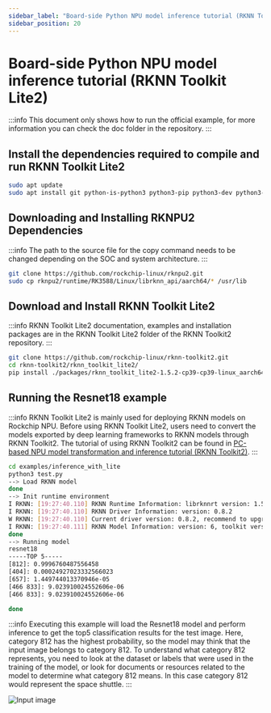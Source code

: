 ```yaml
---
sidebar_label: "Board-side Python NPU model inference tutorial (RKNN Toolkit Lite2)"
sidebar_position: 20
---
```


# Board-side Python NPU model inference tutorial (RKNN Toolkit Lite2)

:::info
This document only shows how to run the official example, for more information you can check the doc folder in the repository.
:::

## Install the dependencies required to compile and run RKNN Toolkit Lite2

```bash
sudo apt update
sudo apt install git python-is-python3 python3-pip python3-dev python3-opencv python3-numpy build-essential
```

## Downloading and Installing RKNPU2 Dependencies

:::info
The path to the source file for the copy command needs to be changed depending on the SOC and system architecture.
:::

```bash
git clone https://github.com/rockchip-linux/rknpu2.git
sudo cp rknpu2/runtime/RK3588/Linux/librknn_api/aarch64/* /usr/lib
```

## Download and Install RKNN Toolkit Lite2

:::info
RKNN Toolkit Lite2 documentation, examples and installation packages are in the RKNN Toolkit Lite2 folder of the RKNN Toolkit2 repository.
:::

```bash
git clone https://github.com/rockchip-linux/rknn-toolkit2.git
cd rknn-toolkit2/rknn_toolkit_lite2/
pip install ./packages/rknn_toolkit_lite2-1.5.2-cp39-cp39-linux_aarch64.whl
```

## Running the Resnet18 example

:::info
RKNN Toolkit Lite2 is mainly used for deploying RKNN models on Rockchip NPU.
Before using RKNN Toolkit Lite2, users need to convert the models exported by deep learning frameworks to RKNN models through RKNN Toolkit2.
The tutorial of using RKNN Toolkit2 can be found in [PC-based NPU model transformation and inference tutorial (RKNN Toolkit2)](./rknn-toolkit2).
:::

```bash
cd examples/inference_with_lite
python3 test.py
--> Load RKNN model
done
--> Init runtime environment
I RKNN: [19:27:40.110] RKNN Runtime Information: librknnrt version: 1.5.2 (c6b7b351a@2023-08-23T15:28:22)
I RKNN: [19:27:40.110] RKNN Driver Information: version: 0.8.2
W RKNN: [19:27:40.110] Current driver version: 0.8.2, recommend to upgrade the driver to the new version: >= 0.8.8
I RKNN: [19:27:40.111] RKNN Model Information: version: 6, toolkit version: 1.5.2-source_code(compiler version: 1.5.2 (71720f3fc@2023-08-21T09:35:42)), target: RKNPU v2, target platform: rk3588, framework name: PyTorch, framework layout: NCHW, model inference type: static_shape
done
--> Running model
resnet18
-----TOP 5-----
[812]: 0.9996760487556458
[404]: 0.00024927023332566023
[657]: 1.449744013370946e-05
[466 833]: 9.023910024552606e-06
[466 833]: 9.023910024552606e-06

done
```

:::info
Executing this example will load the Resnet18 model and perform inference to get the top5 classification results for the test image.
Here, category 812 has the highest probability, so the model may think that the input image belongs to category 812.
To understand what category 812 represents, you need to look at the dataset or labels that were used in the training of the model, or look for documents or resources related to the model to determine what category 812 means.
In this case category 812 would represent the space shuttle.
:::

![Input image](/img/general-tutorial/rknn/space_shuttle_224.webp)
